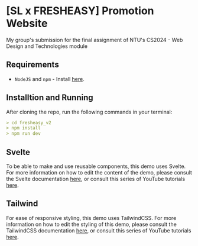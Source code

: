# [SL x FRESHEASY] Promotion Website

My group's submission for the final assignment of NTU's CS2024 - Web Design and Technologies module

## Requirements

- `NodeJS` and `npm` - Install [here](https://nodejs.org/en).

## Installtion and Running

After cloning the repo, run the following commands in your terminal:

```md
> cd fresheasy_v2
> npm install
> npm run dev
```

## Svelte

To be able to make and use reusable components, this demo uses Svelte. For more information on how to edit the content of the demo, please consult the Svelte documentation [here](https://kit.svelte.dev/docs/introduction), or consult this series of YouTube tutorials [here](https://www.youtube.com/playlist?list=PL4cUxeGkcC9hlbrVO_2QFVqVPhlZmz7tO).

## Tailwind

For ease of responsive styling, this demo uses TailwindCSS. For more information on how to edit the styling of this demo, please consult the TailwindCSS documentation [here](https://v2.tailwindcss.com/docs), or consult this series of YouTube tutorials [here](https://www.youtube.com/playlist?list=PL4cUxeGkcC9gpXORlEHjc5bgnIi5HEGhw).

